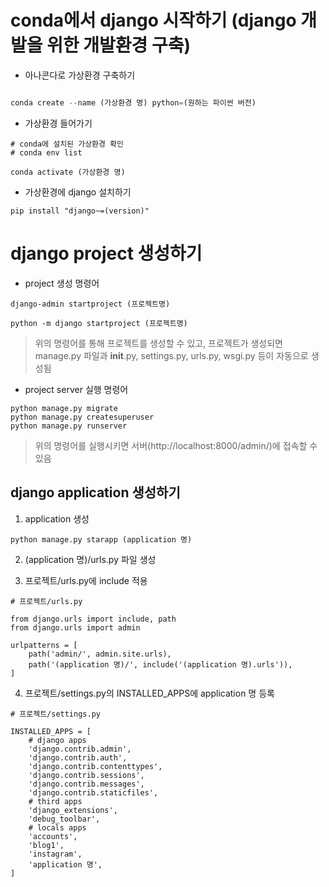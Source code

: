 # conda에서 django 시작하기 (django 개발을 위한 개발환경 구축)

* 아나콘다로 가상환경 구축하기

```python

conda create --name (가상환경 명) python=(원하는 파이썬 버전)

```

* 가상환경 들어가기

```
# conda에 설치된 가상환경 확인
# conda env list

conda activate (가상환경 명)
```

* 가상환경에 django 설치하기 

```
pip install "django~=(version)"
```

# django project 생성하기

* project 생성 명령어

```
django-admin startproject (프로젝트명)
```

```
python -m django startproject (프로젝트명)
```

> 위의 명령어를 통해 프로젝트를 생성할 수 있고, 프로젝트가 생성되면 manage.py 파일과 __init__.py, settings.py, urls.py, wsgi.py 등이 자동으로 생성됨

* project server 실행 명령어

```
python manage.py migrate
python manage.py createsuperuser
python manage.py runserver
```

> 위의 명령어를 실행시키면 서버(http://localhost:8000/admin/)에 접속할 수 있음

## django application 생성하기

1. application 생성

```
python manage.py starapp (application 명)
```

2. (application 명)/urls.py 파일 생성

3. 프로젝트/urls.py에 include 적용

```
# 프로젝트/urls.py

from django.urls import include, path
from django.urls import admin

urlpatterns = [
    path('admin/', admin.site.urls),
    path('(application 명)/', include('(application 명).urls')),
]
```

4. 프로젝트/settings.py의 INSTALLED_APPS에 application 명 등록

```
# 프로젝트/settings.py

INSTALLED_APPS = [
    # django apps
    'django.contrib.admin',
    'django.contrib.auth',
    'django.contrib.contenttypes',
    'django.contrib.sessions',
    'django.contrib.messages',
    'django.contrib.staticfiles',
    # third apps
    'django_extensions',
    'debug_toolbar',
    # locals apps
    'accounts',
    'blog1',
    'instagram',
    'application 명',
]
```







